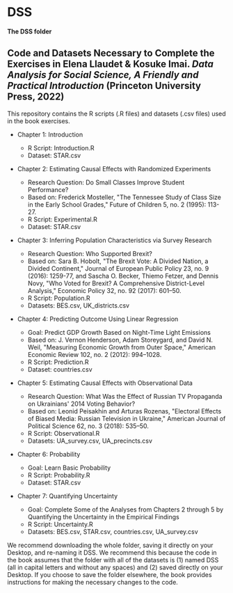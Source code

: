 # DSS
**The DSS folder**

## Code and Datasets Necessary to Complete the Exercises in Elena Llaudet & Kosuke Imai. _Data Analysis for Social Science, A Friendly and Practical Introduction_ (Princeton University Press, 2022)

This repository contains the R scripts (.R files) and datasets (.csv files) used in the book exercises.

* Chapter 1: Introduction
  * R Script: Introduction.R
  * Dataset: STAR.csv
  
* Chapter 2: Estimating Causal Effects with Randomized Experiments 
  * Research Question: Do Small Classes Improve Student Performance?
  * Based on: Frederick Mosteller, "The Tennessee Study of Class Size in the Early School Grades," Future of Children 5, no. 2 (1995): 113-27.
  * R Script: Experimental.R
  * Dataset: STAR.csv
  
* Chapter 3: Inferring Population Characteristics via Survey Research 
  * Research Question: Who Supported Brexit?
  * Based on: Sara B. Hobolt, "The Brexit Vote: A Divided Nation, a Divided Continent," Journal of European Public Policy 23, no. 9 (2016): 1259-77, and Sascha O. Becker, Thiemo Fetzer, and Dennis Novy, "Who Voted for Brexit? A Comprehensive District-Level Analysis," Economic Policy 32, no. 92 (2017): 601–50.
  * R Script: Population.R
  * Datasets: BES.csv, UK_districts.csv
  
* Chapter 4: Predicting Outcome Using Linear Regression
  * Goal: Predict GDP Growth Based on Night-Time Light Emissions
  * Based on: J. Vernon Henderson, Adam Storeygard, and David N. Weil, "Measuring Economic Growth from Outer Space," American Economic Review 102, no. 2 (2012): 994–1028.
  * R Script: Prediction.R
  * Dataset: countries.csv
  
* Chapter 5: Estimating Causal Effects with Observational Data
  * Research Question: What Was the Effect of Russian TV Propaganda on Ukrainians' 2014 Voting Behavior?
  * Based on: Leonid Peisakhin and Arturas Rozenas, "Electoral Effects of Biased Media: Russian Television in Ukraine," American Journal of Political Science 62, no. 3 (2018): 535–50.
  * R Script: Observational.R
  * Datasets: UA_survey.csv, UA_precincts.csv
  
* Chapter 6: Probability
  * Goal: Learn Basic Probability
  * R Script: Probability.R
  * Dataset: STAR.csv
  
* Chapter 7: Quantifying Uncertainty
  * Goal: Complete Some of the Analyses from Chapters 2 through 5 by Quantifying the Uncertainty in the Empirical Findings
  * R Script: Uncertainty.R
  * Datasets: BES.csv, STAR.csv, countries.csv, UA_survey.csv

We recommend downloading the whole folder, saving it directly on your Desktop, and re-naming it DSS. We recommend this because the code in the book assumes that the folder with all of the datasets is (1) named DSS (all in capital letters and without any spaces) and (2) saved directly on your Desktop. If you choose to save the folder elsewhere, the book provides instructions for making the necessary changes to the code.
